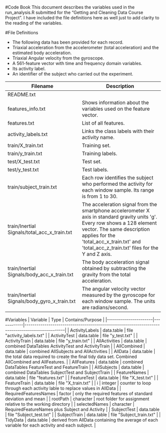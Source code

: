 
#Code Book
This document describes the variables used in the run_analysis.R submitted for the “Getting and Cleaning Data Course Project”. I have included the file definitions here as well just to add clarity to the reading of the variables.

#File Definitions
*	The following data has been provided for each record.
*	Triaxial acceleration from the accelerometer (total acceleration) and the estimated body acceleration.
*	Triaxial Angular velocity from the gyroscope. 
*	A 561-feature vector with time and frequency domain variables. 
*	Its activity label. 
*	An identifier of the subject who carried out the experiment.

| Filename                                     | Description                                                                                                                                                                                                                                                |
|----------------------------------------------|------------------------------------------------------------------------------------------------------------------------------------------------------------------------------------------------------------------------------------------------------------|
| README.txt                                   |                                                                                                                                                                                                                                                            |
| features_info.txt                            | Shows information about the variables used on the feature vector.                                                                                                                                                                                          |
| features.txt                                 | List of all features.                                                                                                                                                                                                                                      |
| activity_labels.txt                          | Links the class labels with their activity name.                                                                                                                                                                                                           |
| train/X_train.txt                            | Training set.                                                                                                                                                                                                                                              |
| train/y_train.txt                            | Training labels.                                                                                                                                                                                                                                           |
| test/X_test.txt                              | Test set.                                                                                                                                                                                                                                                  |
| test/y_test.txt                              | Test labels.                                                                                                                                                                                                                                               |
| train/subject_train.txt                      | Each row identifies the subject who performed the activity for each window sample. Its range is from 1 to 30.                                                                                                                                              |
| train/Inertial Signals/total_acc_x_train.txt | The acceleration signal from the smartphone accelerometer X axis in standard gravity units 'g'. Every row shows a 128 element vector. The same description applies for the 'total_acc_x_train.txt' and 'total_acc_z_train.txt' files for the Y and Z axis. |
| train/Inertial Signals/body_acc_x_train.txt  | The body acceleration signal obtained by subtracting the gravity from the total acceleration.                                                                                                                                                              |
| train/Inertial Signals/body_gyro_x_train.txt | The angular velocity vector measured by the gyroscope for each window sample. The units are radians/second.                                                                                                                                                |
#Variables
| Variable              | Type       | Contains/Purpose                                                                                 |
|-----------------------|------------|--------------------------------------------------------------------------------------------------|
| ActivityLabels        | data.table | file "activity_labels.txt"                                                                       |
| ActivityTest          | data.table | file "y_test.txt"                                                                                |
| ActivityTrain         | data.table | file "y_train.txt"                                                                               |
| AllActivities         | data.table | combined DataTables ActivityTest and ActivityTrain                                               |
| AllCombined           | data.table | combined AllSubjects and AllActivities                                                           |
| AllData               | data.table | the total data required to create the final tidy data set. Combined AllCombined and AllFeatures. |
| AllFeatures           | data.table | combined DataTables FeatureTest and FeatureTrain                                                 |
| AllSubjects           | data.table | combined DataTables SubjectTest and SubjectTrain                                                 |
| FeatureNames          | data.table | file "features.txt"                                                                              |
| FeatureTest           | data.table | file "X_test.txt"                                                                                |
| FeatureTrain          | data.table | file "X_train.txt"                                                                               |
| i                     | integer    | counter to loop through each activity lable to replace values in AllData                         |
| RequiredFeaturesNames | factor     | only the required features of standard deviation and mean                                        |
| rootPath              | character  | root folder for assignment relative to the working directory                                     |
| selectedNames         | character  | RequiredFeatureNames plus Subject and Activity                                                   |
| SubjectTest           | data.table | file "Subject_test.txt"                                                                          |
| SubjectTrain          | data.table | file "Subject_train.txt"                                                                         |
| TidyData              | data.table | derived from AllData containing the average of each variable for each activity and each subject. |

